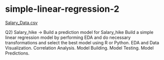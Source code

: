 # simple-linear-regression-2

[Salary_Data.csv](https://github.com/rushikeshw791/Simple-linear-regression-1/files/9693213/Salary_Data.csv)

Q2) Salary_hike -> Build a prediction model for Salary_hike Build a simple linear regression model by performing EDA and do necessary transformations and 
select the best model using R or Python. EDA and Data Visualization. Correlation Analysis. Model Building. Model Testing. Model Predictions.
